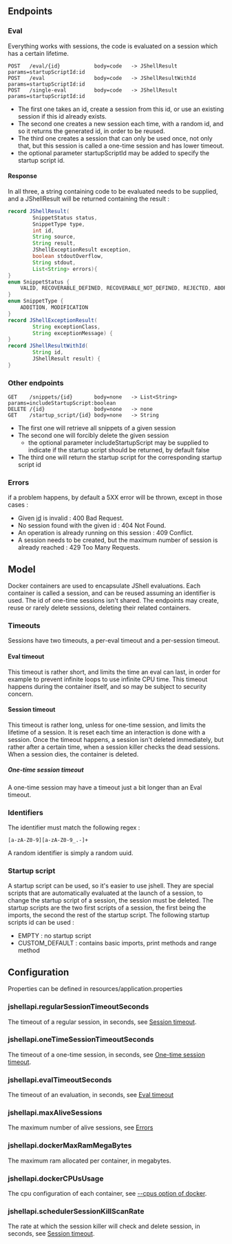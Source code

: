 ## Endpoints
### Eval
Everything works with sessions, the code is evaluated on a session which has a certain lifetime.
```
POST   /eval/{id}           body=code   -> JShellResult         params=startupScriptId:id
POST   /eval                body=code   -> JShellResultWithId   params=startupScriptId:id
POST   /single-eval         body=code   -> JShellResult         params=startupScriptId:id
```
- The first one takes an id, create a session from this id, or use an existing session if this id already exists.
- The second one creates a new session each time, with a random id, and so it returns the generated id, in order to be reused.
- The third one creates a session that can only be used once, not only that, but this session is called a one-time session and has lower timeout.
- the optional parameter startupScriptId may be added to specify the startup script id.

#### Response
In all three, a string containing code to be evaluated needs to be supplied, and a JShellResult will be returned containing the result :
```java
record JShellResult(
        SnippetStatus status,
        SnippetType type,
        int id,
        String source,
        String result,
        JShellExceptionResult exception,
        boolean stdoutOverflow,
        String stdout,
        List<String> errors){
}
enum SnippetStatus {
    VALID, RECOVERABLE_DEFINED, RECOVERABLE_NOT_DEFINED, REJECTED, ABORTED
}
enum SnippetType {
    ADDITION, MODIFICATION
}
record JShellExceptionResult(
        String exceptionClass,
        String exceptionMessage) {
}
record JShellResultWithId(
        String id,
        JShellResult result) {
}
```
### Other endpoints
```
GET    /snippets/{id}       body=none   -> List<String>         params=includeStartupScript:boolean
DELETE /{id}                body=none   -> none
GET    /startup_script/{id} body=none   -> String
```
- The first one will retrieve all snippets of a given session
- The second one will forcibly delete the given session
  - the optional parameter includeStartupScript may be supplied to indicate if the startup script should be returned, by default false
- The third one will return the startup script for the corresponding startup script id
### Errors
if a problem happens, by default a 5XX error will be thrown, except in those cases :
- Given [id](#Identifiers) is invalid : 400 Bad Request.
- No session found with the given id : 404 Not Found.
- An operation is already running on this session : 409 Conflict.
- A session needs to be created, but the maximum number of session is already reached : 429 Too Many Requests.
## Model
Docker containers are used to encapsulate JShell evaluations.
Each container is called a session, and can be reused assuming an identifier is used.
The id of one-time sessions isn't shared.
The endpoints may create, reuse or rarely delete sessions, deleting their related containers.
### Timeouts
Sessions have two timeouts, a per-eval timeout and a per-session timeout.
#### Eval timeout
This timeout is rather short, and limits the time an eval can last, in order for example to prevent infinite loops to use infinite CPU time.
This timeout happens during the container itself, and so may be subject to security concern.
#### Session timeout
This timeout is rather long, unless for one-time session, and limits the lifetime of a session.
It is reset each time an interaction is done with a session.
Once the timeout happens, a session isn't deleted immediately, but rather after a certain time, when a session killer checks the dead sessions.
When a session dies, the container is deleted.
##### One-time session timeout
A one-time session may have a timeout just a bit longer than an Eval timeout.
### Identifiers
The identifier must match the following regex :
```regexp
[a-zA-Z0-9][a-zA-Z0-9_.-]+
```
A random identifier is simply a random uuid.
### Startup script
A startup script can be used, so it's easier to use jshell.
They are special scripts that are automatically evaluated at the launch of a session, to change the startup script of a session, the session must be deleted.
The startup scripts are the two first scripts of a session, the first being the imports, the second the rest of the startup script.
The following startup scripts id can be used :
- EMPTY : no startup script
- CUSTOM_DEFAULT : contains basic imports, print methods and range method
## Configuration
Properties can be defined in resources/application.properties
### jshellapi.regularSessionTimeoutSeconds
The timeout of a regular session, in seconds, see [Session timeout](#Session-timeout).
### jshellapi.oneTimeSessionTimeoutSeconds
The timeout of a one-time session, in seconds, see [One-time session timeout](#One-time-session-timeout).
### jshellapi.evalTimeoutSeconds
The timeout of an evaluation, in seconds, see [Eval timeout](#Eval-timeout)
### jshellapi.maxAliveSessions
The maximum number of alive sessions, see [Errors](#Errors)
### jshellapi.dockerMaxRamMegaBytes
The maximum ram allocated per container, in megabytes.
### jshellapi.dockerCPUsUsage
The cpu configuration of each container, see [--cpus option of docker](https://docs.docker.com/config/containers/resource_constraints/#cpu).
### jshellapi.schedulerSessionKillScanRate
The rate at which the session killer will check and delete session, in seconds, see [Session timeout](#Session-timeout).